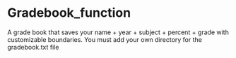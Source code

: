 # Gradebook_function
A grade book that saves your name + year + subject + percent + grade with customizable boundaries. You must add your own directory for the gradebook.txt file
